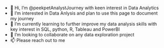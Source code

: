 - 👋 Hi, I’m @peekpetAnalystJourney with keen interest in Data Analytics
- 👀 I’m interested in Data Anlysis and plan to use this page to document my journey
- 🌱 I’m currently learning to further improve my data analysis skills with key interest in SQL, python, R, Tableau and PowerBI
- 💞️ I’m looking to collaborate on any data exploration project
- 📫 Please reach out to me

<!---
peekpetAnalystJourney/peekpetAnalystJourney is a ✨ special ✨ repository because its `README.md` (this file) appears on your GitHub profile.
You can click the Preview link to take a look at your changes.
--->
